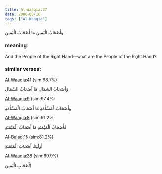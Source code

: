 ```yaml
---
title: Al-Waaqia:27
date: 2006-08-16
tags: ["Al-Waaqia"]
---
```

وَأَصْحَابُ الْيَمِينِ مَا أَصْحَابُ الْيَمِينِ
### meaning: 
And the People of the Right Hand—what are the People of the Right Hand?!
### similar verses: 

[Al-Waaqia:41](/56/41) (sim:98.7%)

وَأَصْحَابُ الشِّمَالِ مَا أَصْحَابُ الشِّمَالِ

[Al-Waaqia:9](/56/9) (sim:97.4%)

وَأَصْحَابُ الْمَشْأَمَةِ مَا أَصْحَابُ الْمَشْأَمَةِ

[Al-Waaqia:8](/56/8) (sim:91.2%)

فَأَصْحَابُ الْمَيْمَنَةِ مَا أَصْحَابُ الْمَيْمَنَةِ

[Al-Balad:18](/90/18) (sim:81.2%)

أُولَٰئِكَ أَصْحَابُ الْمَيْمَنَةِ

[Al-Waaqia:38](/56/38) (sim:69.9%)

لِأَصْحَابِ الْيَمِينِ
